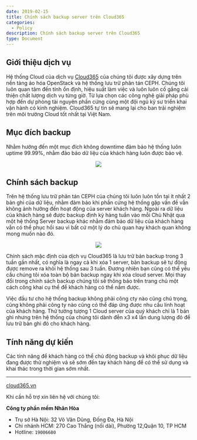 ```yaml
---
date: 2019-02-15
title: Chính sách backup server trên Cloud365
categories:
  - Policy
description: Chính sách backup server trên Cloud365
type: Document
---
```


## Giới thiệu dịch vụ

Hệ thống Cloud của dịch vụ <a href="https://cloud365.vn/" target="_blank">Cloud365</a> của chúng tôi được xây dựng trên nền tảng ảo hóa OpenStack và hệ thống lưu trữ phân tán CEPH. Chúng tôi luôn quan tâm đến tính ổn định, hiệu suất làm việc và luôn luôn cố gắng cải thiện chất lượng dịch vụ từng giờ. Từ lựa chọn các công nghệ giải pháp phù hợp đến dự phòng tài nguyên phần cứng cùng một đội ngũ kỹ sư triển khai vận hành có kinh nghiệm. Cloud365 tự tin sẽ mang lại cho ban trải nghiệm trên môi trường Cloud tốt nhất tại Việt Nam. 

## Mục đích backup 

Nhằm hướng đến một mục đích không downtime đảm bảo hệ thống luôn uptime 99.99%, nhằm đảo bảo dữ liệu của khách hàng luôn được bảo vệ.

<p align="center">
<img src="/images/img-backup/backup.png">
</p>

## Chính sách backup 

Trên hệ thống lưu trữ phân tán CEPH của chúng tôi luôn luôn tồn tại ít nhất 2 bản ghi của dữ liệu, nhằm đảm bảo khi phần cứng hệ thống gặp vấn đề vẫn không ảnh hưởng đến hoạt động của server khách hàng. Ngoài ra dữ liệu của khách hàng sẽ được backup định kỳ hàng tuần vào mỗi Chủ Nhật qua một hệ thống Server backup khác nhằm đảm bảo dữ liệu của khách hàng vẫn có thể phục hồi sau vì bất cứ một lý do chủ quan hay khách quan không mong muốn nào đó. 

<p align="center">
<img src="/images/img-backup/policybackup.png">
</p>


Chính sách mặc định của dịch vụ Cloud365 là lưu trữ bản backup trong 3 tuần gần nhất, có nghĩa là ngay cả khi xóa 1 server, bản backup sẽ tự động được remove ra khỏi hệ thống sau 3 tuần. Đương nhiên bạn cũng có thể yêu cầu chúng tôi xóa toàn bộ bản backup ngay khi xóa cloud server. Mọi thay đổi trong chính sách backup chúng tôi sẽ thông báo trên trang chủ một cách công khai cụ thể để khách hàng có thể nắm được. 

Việc đầu tư cho hệ thống backup không phải công cty nào cũng chú trọng, cũng không phải công ty nào cũng có thể đáp ứng được nhu cầu linh hoạt của khách hàng. Thử tưởng tượng 1 Cloud server của quý khách chỉ là 1 bản ghi nhưng trên hệ thống của chúng tôi dành đễn x3 x4 lần dung lượng đó để lưu trữ bản ghi đó cho khách hàng. 

## Tính năng dự kiến 
Các tính năng để khách hàng có thể chủ động backup và khôi phục dữ liệu đang được thử nghiệm vả sẽ sớm đến tay khách hàng để có thể sử dụng và khai thác trong thời gian sớm nhất.

---
<a href="https://cloud365.vn/" target="_blank">cloud365.vn</a>

Khi cần hỗ trợ xin liên hệ với chúng tôi:

**Công ty phần mềm Nhân Hòa**
- Trụ sở Hà Nội: 32 Võ Văn Dũng, Đống Đa, Hà Nội
- Chi nhánh HCM: 270 Cao Thắng (nối dài), Phường 12,Quận 10, TP HCM
- Hotline: `19006680`
